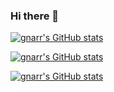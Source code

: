 ### Hi there 👋

[![gnarr's GitHub stats](https://github-readme-stats.vercel.app/api?username=gnarr&show_icons=true&count_private=true&theme=radical)](https://github.com/gnarr)

[![gnarr's GitHub stats](https://github-readme-streak-stats.herokuapp.com/?user=gnarr&theme=radical)](https://github.com/gnarr)

[![gnarr's GitHub stats](https://github-readme-stats.vercel.app/api/top-langs/?username=gnarr&layout=compact&theme=radical)](https://github.com/gnarr)

<!--
**gnarr/gnarr** is a ✨ _special_ ✨ repository because its `README.md` (this file) appears on your GitHub profile.

Here are some ideas to get you started:

- 🔭 I’m currently working on ...
- 🌱 I’m currently learning ...
- 👯 I’m looking to collaborate on ...
- 🤔 I’m looking for help with ...
- 💬 Ask me about ...
- 📫 How to reach me: ...
- 😄 Pronouns: ...
- ⚡ Fun fact: ...
-->
